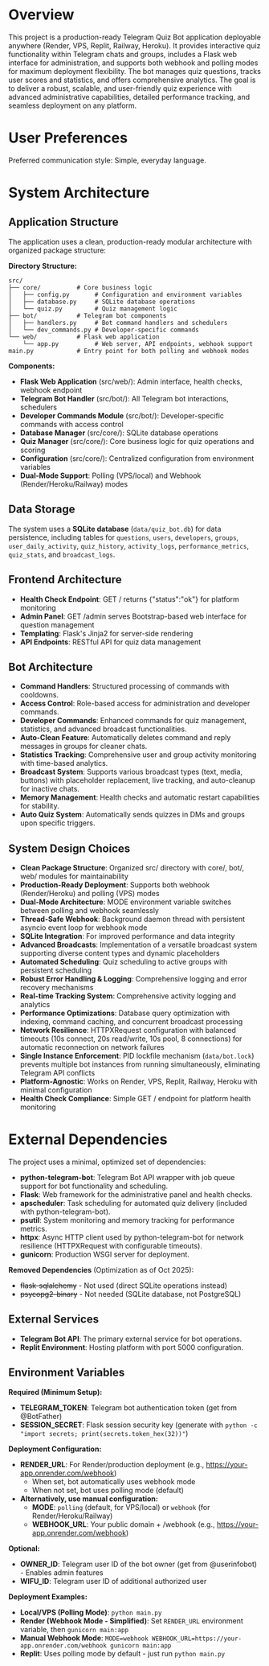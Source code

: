 # Overview

This project is a production-ready Telegram Quiz Bot application deployable anywhere (Render, VPS, Replit, Railway, Heroku). It provides interactive quiz functionality within Telegram chats and groups, includes a Flask web interface for administration, and supports both webhook and polling modes for maximum deployment flexibility. The bot manages quiz questions, tracks user scores and statistics, and offers comprehensive analytics. The goal is to deliver a robust, scalable, and user-friendly quiz experience with advanced administrative capabilities, detailed performance tracking, and seamless deployment on any platform.

# User Preferences

Preferred communication style: Simple, everyday language.

# System Architecture

## Application Structure
The application uses a clean, production-ready modular architecture with organized package structure:

**Directory Structure:**
```
src/
├── core/          # Core business logic
│   ├── config.py       # Configuration and environment variables
│   ├── database.py     # SQLite database operations
│   └── quiz.py         # Quiz management logic
├── bot/           # Telegram bot components
│   ├── handlers.py     # Bot command handlers and schedulers
│   └── dev_commands.py # Developer-specific commands
└── web/           # Flask web application
    └── app.py          # Web server, API endpoints, webhook support
main.py            # Entry point for both polling and webhook modes
```

**Components:**
- **Flask Web Application** (src/web/): Admin interface, health checks, webhook endpoint
- **Telegram Bot Handler** (src/bot/): All Telegram bot interactions, schedulers
- **Developer Commands Module** (src/bot/): Developer-specific commands with access control
- **Database Manager** (src/core/): SQLite database operations
- **Quiz Manager** (src/core/): Core business logic for quiz operations and scoring
- **Configuration** (src/core/): Centralized configuration from environment variables
- **Dual-Mode Support**: Polling (VPS/local) and Webhook (Render/Heroku/Railway) modes

## Data Storage
The system uses a **SQLite database** (`data/quiz_bot.db`) for data persistence, including tables for `questions`, `users`, `developers`, `groups`, `user_daily_activity`, `quiz_history`, `activity_logs`, `performance_metrics`, `quiz_stats`, and `broadcast_logs`.

## Frontend Architecture
- **Health Check Endpoint**: GET / returns {"status":"ok"} for platform monitoring
- **Admin Panel**: GET /admin serves Bootstrap-based web interface for question management
- **Templating**: Flask's Jinja2 for server-side rendering
- **API Endpoints**: RESTful API for quiz data management

## Bot Architecture
- **Command Handlers**: Structured processing of commands with cooldowns.
- **Access Control**: Role-based access for administration and developer commands.
- **Developer Commands**: Enhanced commands for quiz management, statistics, and advanced broadcast functionalities.
- **Auto-Clean Feature**: Automatically deletes command and reply messages in groups for cleaner chats.
- **Statistics Tracking**: Comprehensive user and group activity monitoring with time-based analytics.
- **Broadcast System**: Supports various broadcast types (text, media, buttons) with placeholder replacement, live tracking, and auto-cleanup for inactive chats.
- **Memory Management**: Health checks and automatic restart capabilities for stability.
- **Auto Quiz System**: Automatically sends quizzes in DMs and groups upon specific triggers.

## System Design Choices
- **Clean Package Structure**: Organized src/ directory with core/, bot/, web/ modules for maintainability
- **Production-Ready Deployment**: Supports both webhook (Render/Heroku) and polling (VPS) modes
- **Dual-Mode Architecture**: MODE environment variable switches between polling and webhook seamlessly
- **Thread-Safe Webhook**: Background daemon thread with persistent asyncio event loop for webhook mode
- **SQLite Integration**: For improved performance and data integrity
- **Advanced Broadcasts**: Implementation of a versatile broadcast system supporting diverse content types and dynamic placeholders
- **Automated Scheduling**: Quiz scheduling to active groups with persistent scheduling
- **Robust Error Handling & Logging**: Comprehensive logging and error recovery mechanisms
- **Real-time Tracking System**: Comprehensive activity logging and analytics
- **Performance Optimizations**: Database query optimization with indexing, command caching, and concurrent broadcast processing
- **Network Resilience**: HTTPXRequest configuration with balanced timeouts (10s connect, 20s read/write, 10s pool, 8 connections) for automatic reconnection on network failures
- **Single Instance Enforcement**: PID lockfile mechanism (`data/bot.lock`) prevents multiple bot instances from running simultaneously, eliminating Telegram API conflicts
- **Platform-Agnostic**: Works on Render, VPS, Replit, Railway, Heroku with minimal configuration
- **Health Check Compliance**: Simple GET / endpoint for platform health monitoring

# External Dependencies

The project uses a minimal, optimized set of dependencies:

- **python-telegram-bot**: Telegram Bot API wrapper with job queue support for bot functionality and scheduling.
- **Flask**: Web framework for the administrative panel and health checks.
- **apscheduler**: Task scheduling for automated quiz delivery (included with python-telegram-bot).
- **psutil**: System monitoring and memory tracking for performance metrics.
- **httpx**: Async HTTP client used by python-telegram-bot for network resilience (HTTPXRequest with configurable timeouts).
- **gunicorn**: Production WSGI server for deployment.

**Removed Dependencies** (Optimization as of Oct 2025):
- ~~flask-sqlalchemy~~ - Not used (direct SQLite operations instead)
- ~~psycopg2-binary~~ - Not needed (SQLite database, not PostgreSQL)

## External Services
- **Telegram Bot API**: The primary external service for bot operations.
- **Replit Environment**: Hosting platform with port 5000 configuration.

## Environment Variables

**Required (Minimum Setup):**
- **TELEGRAM_TOKEN**: Telegram bot authentication token (get from @BotFather)
- **SESSION_SECRET**: Flask session security key (generate with `python -c "import secrets; print(secrets.token_hex(32))"`)

**Deployment Configuration:**
- **RENDER_URL**: For Render/production deployment (e.g., https://your-app.onrender.com/webhook)
  - When set, bot automatically uses webhook mode
  - When not set, bot uses polling mode (default)
- **Alternatively, use manual configuration:**
  - **MODE**: `polling` (default, for VPS/local) or `webhook` (for Render/Heroku/Railway)
  - **WEBHOOK_URL**: Your public domain + /webhook (e.g., https://your-app.onrender.com/webhook)

**Optional:**
- **OWNER_ID**: Telegram user ID of the bot owner (get from @userinfobot) - Enables admin features
- **WIFU_ID**: Telegram user ID of additional authorized user

**Deployment Examples:**
- **Local/VPS (Polling Mode)**: `python main.py`
- **Render (Webhook Mode - Simplified)**: Set `RENDER_URL` environment variable, then `gunicorn main:app`
- **Manual Webhook Mode**: `MODE=webhook WEBHOOK_URL=https://your-app.onrender.com/webhook gunicorn main:app`
- **Replit**: Uses polling mode by default - just run `python main.py`